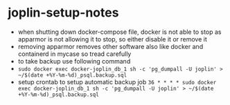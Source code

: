 # joplin-setup-notes


* when shutting down docker-compose file, docker is not able to stop as apparmor is not allowing it to stop, so either disable it or remove it
* removing apparmor removes other software also like docker and containerd in mycase so tread carefully
* to take backup use following command
* `sudo docker exec docker-joplin_db_1 sh -c 'pg_dumpall -U joplin' > ~/$(date +%Y-%m-%d)_psql.backup.sql`
* setup crontab to setup automatic backup job `36 * * * * sudo docker exec docker-joplin_db_1 sh -c 'pg_dumpall -U joplin' > ~/$(date +%Y-%m-%d)_psql.backup.sql
`
